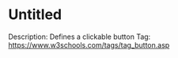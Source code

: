 # Untitled

Description: Defines a clickable button
Tag: https://www.w3schools.com/tags/tag_button.asp